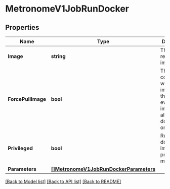 # MetronomeV1JobRunDocker

## Properties

Name | Type | Description | Notes
------------ | ------------- | ------------- | -------------
**Image** | **string** | The docker repository image name. | 
**ForcePullImage** | **bool** | The containerizer will pull the image from the registry, even if the image is already downloaded on the agent. | [optional] 
**Privileged** | **bool** | Run this docker image in privileged mode | [optional] 
**Parameters** | [**[]MetronomeV1JobRunDockerParameters**](MetronomeV1Job_run_docker_parameters.md) |  | [optional] 

[[Back to Model list]](../README.md#documentation-for-models) [[Back to API list]](../README.md#documentation-for-api-endpoints) [[Back to README]](../README.md)


